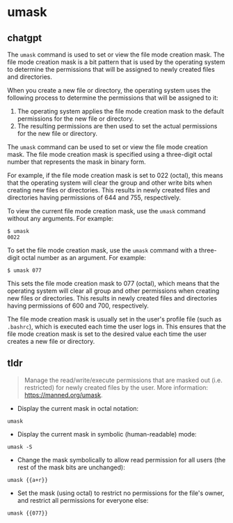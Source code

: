 # umask 
## chatgpt 
The `umask` command is used to set or view the file mode creation mask. The file mode creation mask is a bit pattern that is used by the operating system to determine the permissions that will be assigned to newly created files and directories.

When you create a new file or directory, the operating system uses the following process to determine the permissions that will be assigned to it:

1. The operating system applies the file mode creation mask to the default permissions for the new file or directory.
2. The resulting permissions are then used to set the actual permissions for the new file or directory.

The `umask` command can be used to set or view the file mode creation mask. The file mode creation mask is specified using a three-digit octal number that represents the mask in binary form.

For example, if the file mode creation mask is set to 022 (octal), this means that the operating system will clear the group and other write bits when creating new files or directories. This results in newly created files and directories having permissions of 644 and 755, respectively.

To view the current file mode creation mask, use the `umask` command without any arguments. For example:

```
$ umask
0022
```

To set the file mode creation mask, use the `umask` command with a three-digit octal number as an argument. For example:

```
$ umask 077
```

This sets the file mode creation mask to 077 (octal), which means that the operating system will clear all group and other permissions when creating new files or directories. This results in newly created files and directories having permissions of 600 and 700, respectively.

The file mode creation mask is usually set in the user's profile file (such as `.bashrc`), which is executed each time the user logs in. This ensures that the file mode creation mask is set to the desired value each time the user creates a new file or directory. 

## tldr 
 
> Manage the read/write/execute permissions that are masked out (i.e. restricted) for newly created files by the user.
> More information: <https://manned.org/umask>.

- Display the current mask in octal notation:

`umask`

- Display the current mask in symbolic (human-readable) mode:

`umask -S`

- Change the mask symbolically to allow read permission for all users (the rest of the mask bits are unchanged):

`umask {{a+r}}`

- Set the mask (using octal) to restrict no permissions for the file's owner, and restrict all permissions for everyone else:

`umask {{077}}`
